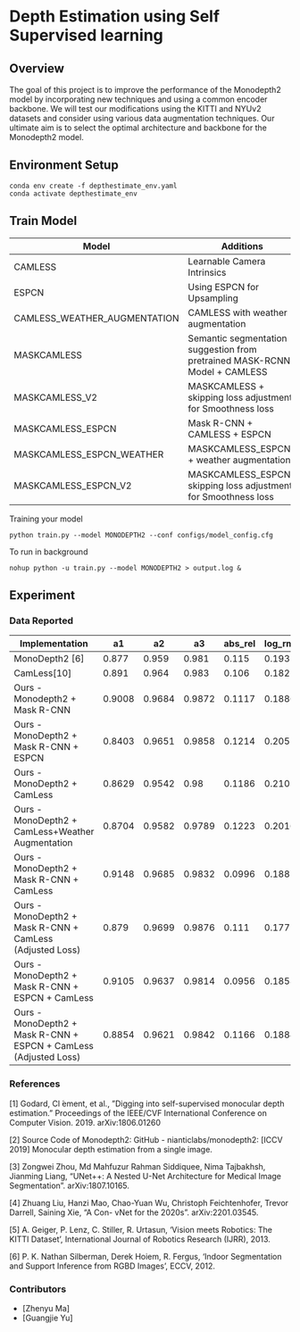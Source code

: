 # Depth Estimation using Self Supervised learning 


<!-- ABOUT THE PROJECT -->
## Overview

The goal of this project is to improve the performance of the Monodepth2 model by incorporating new techniques and using a common encoder backbone. We will test our modifications using the KITTI and NYUv2 datasets and consider using various data augmentation techniques. Our ultimate aim is to select the optimal architecture and backbone for the Monodepth2 model.


## Environment Setup
```
conda env create -f depthestimate_env.yaml
conda activate depthestimate_env
```


## Train Model

| Model                        | Additions                                                                  | Link                                                                                                              |
|------------------------------|----------------------------------------------------------------------------|-------------------------------------------------------------------------------------------------------------------|
| CAMLESS                      | Learnable Camera Intrinsics                                                | [ `link` ]( https://storage.googleapis.com/depth-estimation-weights/final_weights/CAMLESS.zip )                   |
| ESPCN                        | Using ESPCN for Upsampling                                                 | [ `link` ]( https://storage.googleapis.com/depth-estimation-weights/final_weights/ESPCN.zip )                     |
| CAMLESS_WEATHER_AUGMENTATION | CAMLESS with weather augmentation                                          | [ `link` ]( https://storage.googleapis.com/depth-estimation-weights/final_weights/CAMLESS_WEATHER_AUG.zip )       |
| MASKCAMLESS                  | Semantic segmentation suggestion from pretrained MASK-RCNN Model + CAMLESS | [ `link` ]( https://storage.googleapis.com/depth-estimation-weights/final_weights/MASKCAMLESS.zip )               |
| MASKCAMLESS_V2               | MASKCAMLESS + skipping loss adjustment for Smoothness loss                 | [ `link` ]( https://storage.googleapis.com/depth-estimation-weights/final_weights/MASKCAMLESS_V2.zip )            |
| MASKCAMLESS_ESPCN            | Mask R-CNN + CAMLESS + ESPCN                                               | [`link`](https://storage.googleapis.com/depth-estimation-weights/final_weights/MASKCAMLESS_ESPCN.zip)             |
| MASKCAMLESS_ESPCN_WEATHER    | MASKCAMLESS_ESPCN + weather augmentation                                   | [ `link` ]( https://storage.googleapis.com/depth-estimation-weights/final_weights/MASKCAMLESS_ESPCN_WEATHER.zip ) |
| MASKCAMLESS_ESPCN_V2         | MASKCAMLESS_ESPCN+ skipping loss adjustment for Smoothness loss            | [ `link` ]( https://storage.googleapis.com/depth-estimation-weights/final_weights/MASKCAMLESS_ESPCN_V2.zip )      |


Training your model
```
python train.py --model MONODEPTH2 --conf configs/model_config.cfg 
```

To run in background

```
nohup python -u train.py --model MONODEPTH2 > output.log &
```

## Experiment

### Data Reported

|Implementation                                                  |a1    |a2    |a3    |abs_rel|log_rms|rms  |sq_rel|
|----------------------------------------------------------------|------|------|------|-------|-------|-----|------|
|MonoDepth2 [6]                                                  |0.877 |0.959 |0.981 |0.115  |0.193  |4.863|0.903 |
|CamLess[10]                                                     |0.891 |0.964 |0.983 |0.106  |0.182  |4.482|0.75  |
|Ours - Monodepth2 +  Mask R-CNN                                 |0.9008|0.9684|0.9872|0.1117 |0.1886 |3.977|0.5114|
|Ours - MonoDepth2 + Mask R-CNN + ESPCN                          |0.8403|0.9651|0.9858|0.1214 |0.205  |4.096|0.6251|
|Ours - MonoDepth2 + CamLess                                     |0.8629|0.9542|0.98  |0.1186 |0.2103 |4.737|0.7843|
|Ours - MonoDepth2 + CamLess+Weather Augmentation                |0.8704|0.9582|0.9789|0.1223 |0.2016 |4.934|0.9271|
|Ours - MonoDepth2 + Mask R-CNN + CamLess                        |0.9148|0.9685|0.9832|0.0996 |0.1887 |4.25 |0.5722|
|Ours - MonoDepth2 + Mask R-CNN + CamLess (Adjusted Loss)        |0.879 |0.9699|0.9876|0.111  |0.177  |3.959|0.5079|
|Ours - MonoDepth2 + Mask R-CNN + ESPCN + CamLess                |0.9105|0.9637|0.9814|0.0956 |0.1858 |3.746|0.4868|
|Ours - MonoDepth2 + Mask R-CNN + ESPCN + CamLess (Adjusted Loss)|0.8854|0.9621|0.9842|0.1166 |0.1884 |3.485|0.4793|


### References

[1] Godard, Cl ́ement, et al., ”Digging into self-supervised monocular depth estimation.” Proceedings of the IEEE/CVF International Conference on Computer Vision. 2019. arXiv:1806.01260

[2] Source Code of Monodepth2: GitHub - nianticlabs/monodepth2: [ICCV 2019] Monocular depth estimation from a single image.

[3] Zongwei Zhou, Md Mahfuzur Rahman Siddiquee, Nima Tajbakhsh, Jianming Liang, “UNet++: A Nested U-Net Architecture for Medical Image Segmentation”. arXiv:1807.10165.

[4] Zhuang Liu, Hanzi Mao, Chao-Yuan Wu, Christoph Feichtenhofer, Trevor Darrell, Saining Xie, “A Con- vNet for the 2020s”. arXiv:2201.03545.

[5] A. Geiger, P. Lenz, C. Stiller, R. Urtasun, ‘Vision meets Robotics: The KITTI Dataset’, International Journal of Robotics Research (IJRR), 2013.

[6] P. K. Nathan Silberman, Derek Hoiem, R. Fergus, ‘Indoor Segmentation and Support Inference from RGBD Images’, ECCV, 2012.



### Contributors

* [Zhenyu Ma]
* [Guangjie Yu]
